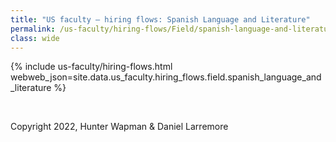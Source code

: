 ```yaml
---
title: "US faculty — hiring flows: Spanish Language and Literature"
permalink: /us-faculty/hiring-flows/Field/spanish-language-and-literature/
class: wide
---
```


{% include us-faculty/hiring-flows.html webweb_json=site.data.us_faculty.hiring_flows.field.spanish_language_and_literature %}

<br>

Copyright 2022, Hunter Wapman & Daniel Larremore
